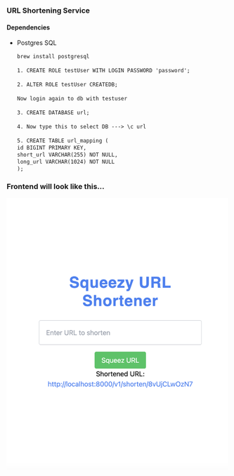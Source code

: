 ### URL Shortening Service

#### Dependencies
 - Postgres SQL
    ```
    brew install postgresql

    1. CREATE ROLE testUser WITH LOGIN PASSWORD 'password';

    2. ALTER ROLE testUser CREATEDB;

    Now login again to db with testuser    

    3. CREATE DATABASE url;

    4. Now type this to select DB ---> \c url

    5. CREATE TABLE url_mapping (
    id BIGINT PRIMARY KEY,
    short_url VARCHAR(255) NOT NULL,
    long_url VARCHAR(1024) NOT NULL
    );
    ```

### Frontend will look like this...

![alt text](docs/frontend.png)